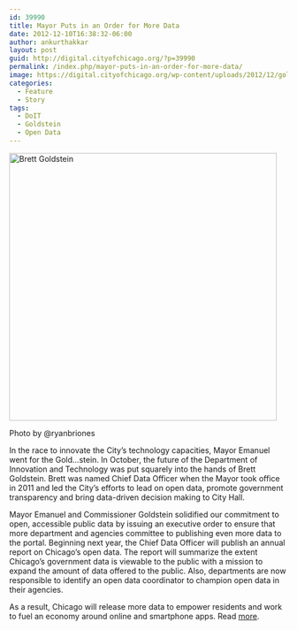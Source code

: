 ```yaml
---
id: 39990
title: Mayor Puts in an Order for More Data
date: 2012-12-10T16:38:32-06:00
author: ankurthakkar
layout: post
guid: http://digital.cityofchicago.org/?p=39990
permalink: /index.php/mayor-puts-in-an-order-for-more-data/
image: https://digital.cityofchicago.org/wp-content/uploads/2012/12/goldstein.png
categories:
  - Feature
  - Story
tags:
  - DoIT
  - Goldstein
  - Open Data
---
```

<div id="attachment_39991" style="width: 494px" class="wp-caption aligncenter">
  <a href="http://digital.cityofchicago.org/index.php/mayor-puts-in-an-order-for-more-data/goldstein/" rel="attachment wp-att-39991"><img aria-describedby="caption-attachment-39991" loading="lazy" class=" wp-image-39991" alt="Brett Goldstein" src="http://digital.cityofchicago.org/wp-content/uploads/2012/12/goldstein.png" width="484" height="484" srcset="https://digital.cityofchicago.org/wp-content/uploads/2012/12/goldstein.png 673w, https://digital.cityofchicago.org/wp-content/uploads/2012/12/goldstein-150x150.png 150w, https://digital.cityofchicago.org/wp-content/uploads/2012/12/goldstein-300x300.png 300w" sizes="(max-width: 484px) 100vw, 484px" /></a>
  
  <p id="caption-attachment-39991" class="wp-caption-text">
    Photo by @ryanbriones
  </p>
</div>

In the race to innovate the City’s technology capacities, Mayor Emanuel went for the Gold…stein. In October, the future of the Department of Innovation and Technology was put squarely into the hands of Brett Goldstein. Brett was named Chief Data Officer when the Mayor took office in 2011 and led the City’s efforts to lead on open data, promote government transparency and bring data-driven decision making to City Hall.

Mayor Emanuel and Commissioner Goldstein solidified our commitment to open, accessible public data by issuing an executive order to ensure that more department and agencies committee to publishing even more data to the portal. Beginning next year, the Chief Data Officer will publish an annual report on Chicago’s open data. The report will summarize the extent Chicago’s government data is viewable to the public with a mission to expand the amount of data offered to the public. Also, departments are now responsible to identify an open data coordinator to champion open data in their agencies.

As a result, Chicago will release more data to empower residents and work to fuel an economy around online and smartphone apps. Read [more](http://www.cityofchicago.org/city/en/depts/mayor/press_room/press_releases/2012/december_2012/mayor_emanuel_expandsopendataoncityportalwithexecutiveorder.html).